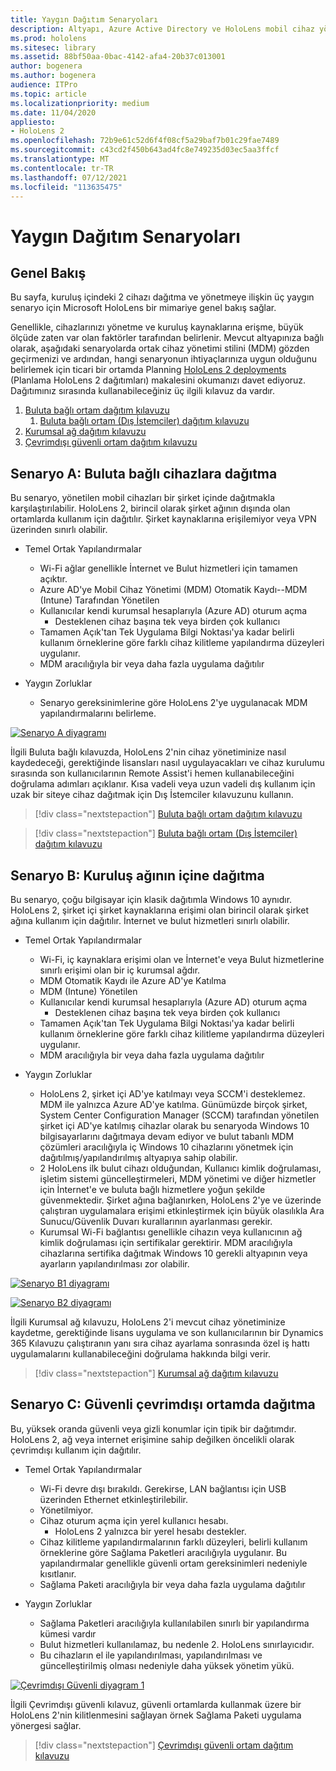 ```yaml
---
title: Yaygın Dağıtım Senaryoları
description: Altyapı, Azure Active Directory ve HoloLens mobil cihaz yönetimi dahil olmak üzere kurumsal ortamlarda Azure Active Directory yönetme hakkında daha fazla bilgi edinebilirsiniz.
ms.prod: hololens
ms.sitesec: library
ms.assetid: 88bf50aa-0bac-4142-afa4-20b37c013001
author: bogenera
ms.author: bogenera
audience: ITPro
ms.topic: article
ms.localizationpriority: medium
ms.date: 11/04/2020
appliesto:
- HoloLens 2
ms.openlocfilehash: 72b9e61c52d6f4f08cf5a29baf7b01c29fae7489
ms.sourcegitcommit: c43cd2f450b643ad4fc8e749235d03ec5aa3ffcf
ms.translationtype: MT
ms.contentlocale: tr-TR
ms.lasthandoff: 07/12/2021
ms.locfileid: "113635475"
---
```

# <a name="common-deployment-scenarios"></a>Yaygın Dağıtım Senaryoları

## <a name="overview"></a>Genel Bakış

Bu sayfa, kuruluş içindeki 2 cihazı dağıtma ve yönetmeye ilişkin üç yaygın senaryo için Microsoft HoloLens bir mimariye genel bakış sağlar.

Genellikle, cihazlarınızı yönetme ve kuruluş kaynaklarına erişme, büyük ölçüde zaten var olan faktörler tarafından belirlenir. Mevcut altyapınıza bağlı olarak, aşağıdaki senaryolarda ortak cihaz yönetimi stilini (MDM) gözden geçirmenizi ve ardından, hangi senaryonun ihtiyaçlarınıza uygun olduğunu belirlemek için ticari bir ortamda Planning [HoloLens 2 deployments](hololens-core-components.md) (Planlama HoloLens 2 dağıtımları) makalesini okumanızı davet ediyoruz. Dağıtımınız sırasında kullanabileceğiniz üç ilgili kılavuz da vardır.


 1. [Buluta bağlı ortam dağıtım kılavuzu](hololens2-cloud-connected-overview.md)
     1. [Buluta bağlı ortam (Dış İstemciler) dağıtım kılavuzu](hololens2-deployment-guide.md)
 1. [Kurumsal ağ dağıtım kılavuzu](hololens2-corp-connected-overview.md)
 1. [Çevrimdışı güvenli ortam dağıtım kılavuzu](hololens-common-scenarios-offline-secure.md)

## <a name="scenario-a-deploy-to-cloud-connected-devices"></a>Senaryo A: Buluta bağlı cihazlara dağıtma

Bu senaryo, yönetilen mobil cihazları bir şirket içinde dağıtmakla karşılaştırılabilir. HoloLens 2, birincil olarak şirket ağının dışında olan ortamlarda kullanım için dağıtılır. Şirket kaynaklarına erişilemiyor veya VPN üzerinden sınırlı olabilir. 
 * Temel Ortak Yapılandırmalar
   * Wi-Fi ağlar genellikle İnternet ve Bulut hizmetleri için tamamen açıktır.
   * Azure AD'ye Mobil Cihaz Yönetimi (MDM) Otomatik Kaydı--MDM (Intune) Tarafından Yönetilen
   * Kullanıcılar kendi kurumsal hesaplarıyla (Azure AD) oturum açma
     * Desteklenen cihaz başına tek veya birden çok kullanıcı
   * Tamamen Açık'tan Tek Uygulama Bilgi Noktası'ya kadar belirli kullanım örneklerine göre farklı cihaz kilitleme yapılandırma düzeyleri uygulanır.
   * MDM aracılığıyla bir veya daha fazla uygulama dağıtılır

* Yaygın Zorluklar
   * Senaryo gereksinimlerine göre HoloLens 2'ye uygulanacak MDM yapılandırmalarını belirleme.

[![Senaryo A diyagramı ](images/deployment-guides-revised-scenario-a.png)](images/deployment-guides-revised-scenario-a.png#lightbox)

İlgili Buluta bağlı kılavuzda, HoloLens 2'nin cihaz yönetiminize nasıl kaydedeceği, gerektiğinde lisansları nasıl uygulayacakları ve cihaz kurulumu sırasında son kullanıcılarının Remote Assist'i hemen kullanabileceğini doğrulama adımları açıklanır. Kısa vadeli veya uzun vadeli dış kullanım için uzak bir siteye cihaz dağıtmak için Dış İstemciler kılavuzunu kullanın.

> [!div class="nextstepaction"]
> [Buluta bağlı ortam dağıtım kılavuzu](hololens2-cloud-connected-overview.md)

> [!div class="nextstepaction"]
> [Buluta bağlı ortam (Dış İstemciler) dağıtım kılavuzu](hololens2-deployment-guide.md)

## <a name="scenario-b-deploy-inside-your-organizations-network"></a>Senaryo B: Kuruluş ağının içine dağıtma

Bu senaryo, çoğu bilgisayar için klasik dağıtımla Windows 10 aynıdır. HoloLens 2, şirket içi şirket kaynaklarına erişimi olan birincil olarak şirket ağına kullanım için dağıtılır. İnternet ve bulut hizmetleri sınırlı olabilir. 

 * Temel Ortak Yapılandırmalar
   * Wi-Fi, iç kaynaklara erişimi olan ve İnternet'e veya Bulut hizmetlerine sınırlı erişimi olan bir iç kurumsal ağdır.
   * MDM Otomatik Kaydı ile Azure AD'ye Katılma
   * MDM (Intune) Yönetilen
   * Kullanıcılar kendi kurumsal hesaplarıyla (Azure AD) oturum açma
     * Desteklenen cihaz başına tek veya birden çok kullanıcı
   * Tamamen Açık'tan Tek Uygulama Bilgi Noktası'ya kadar belirli kullanım örneklerine göre farklı cihaz kilitleme yapılandırma düzeyleri uygulanır.
   * MDM aracılığıyla bir veya daha fazla uygulama dağıtılır

 * Yaygın Zorluklar
   * HoloLens 2, şirket içi AD'ye katılmayı veya SCCM'i desteklemez. MDM ile yalnızca Azure AD'ye katılma. Günümüzde birçok şirket, System Center Configuration Manager (SCCM) tarafından yönetilen şirket içi AD'ye katılmış cihazlar olarak bu senaryoda Windows 10 bilgisayarlarını dağıtmaya devam ediyor ve bulut tabanlı MDM çözümleri aracılığıyla iç Windows 10 cihazlarını yönetmek için dağıtılmış/yapılandırılmış altyapıya sahip olabilir.
   * 2 HoloLens ilk bulut cihazı olduğundan, Kullanıcı kimlik doğrulaması, işletim sistemi güncelleştirmeleri, MDM yönetimi ve diğer hizmetler için İnternet'e ve buluta bağlı hizmetlere yoğun şekilde güvenmektedir. Şirket ağına bağlanırken, HoloLens 2'ye ve üzerinde çalıştıran uygulamalara erişimi etkinleştirmek için büyük olasılıkla Ara Sunucu/Güvenlik Duvarı kurallarının ayarlanması gerekir.
   * Kurumsal Wi-Fi bağlantısı genellikle cihazın veya kullanıcının ağ kimlik doğrulaması için sertifikalar gerektirir. MDM aracılığıyla cihazlarına sertifika dağıtmak Windows 10 gerekli altyapının veya ayarların yapılandırılması zor olabilir.

[![Senaryo B1 diyagramı ](images/deployment-guides-revised-scenario-b-01-1.png)](images/deployment-guides-revised-scenario-b-01-1.png#lightbox)

[![Senaryo B2 diyagramı ](images/deployment-guides-revised-scenario-b-02-1.png)](images/deployment-guides-revised-scenario-b-02-1.png#lightbox)

İlgili Kurumsal ağ kılavuzu, HoloLens 2'i mevcut cihaz yönetiminize kaydetme, gerektiğinde lisans uygulama ve son kullanıcılarının bir Dynamics 365 Kılavuzu çalıştıranın yanı sıra cihaz ayarlama sonrasında özel iş hattı uygulamalarını kullanabileceğini doğrulama hakkında bilgi verir.

> [!div class="nextstepaction"]
> [Kurumsal ağ dağıtım kılavuzu](hololens2-corp-connected-overview.md)

## <a name="scenario-c-deploy-in-secure-offline-environment"></a>Senaryo C: Güvenli çevrimdışı ortamda dağıtma

Bu, yüksek oranda güvenli veya gizli konumlar için tipik bir dağıtımdır. HoloLens 2, ağ veya internet erişimine sahip değilken öncelikli olarak çevrimdışı kullanım için dağıtılır. 
 * Temel Ortak Yapılandırmalar
   * Wi-Fi devre dışı bırakıldı. Gerekirse, LAN bağlantısı için USB üzerinden Ethernet etkinleştirilebilir.
   * Yönetilmiyor.
   * Cihaz oturum açma için yerel kullanıcı hesabı.
     * HoloLens 2 yalnızca bir yerel hesabı destekler.
   * Cihaz kilitleme yapılandırmalarının farklı düzeyleri, belirli kullanım örneklerine göre Sağlama Paketleri aracılığıyla uygulanır. Bu yapılandırmalar genellikle güvenli ortam gereksinimleri nedeniyle kısıtlanır.
   * Sağlama Paketi aracılığıyla bir veya daha fazla uygulama dağıtılır

 * Yaygın Zorluklar
   * Sağlama Paketleri aracılığıyla kullanılabilen sınırlı bir yapılandırma kümesi vardır
   * Bulut hizmetleri kullanılamaz, bu nedenle 2. HoloLens sınırlayıcıdır.
   * Bu cihazların el ile yapılandırılması, yapılandırılması ve güncelleştirilmiş olması nedeniyle daha yüksek yönetim yükü.

[![Çevrimdışı Güvenli diyagram 1 ](images/deployment-guides-revised-scenario-c-01.png)](images/deployment-guides-revised-scenario-c-01.png#lightbox)

İlgili Çevrimdışı güvenli kılavuz, güvenli ortamlarda kullanmak üzere bir HoloLens 2'nin kilitlenmesini sağlayan örnek Sağlama Paketi uygulama yönergesi sağlar.

> [!div class="nextstepaction"]
> [Çevrimdışı güvenli ortam dağıtım kılavuzu](hololens-common-scenarios-offline-secure.md)



